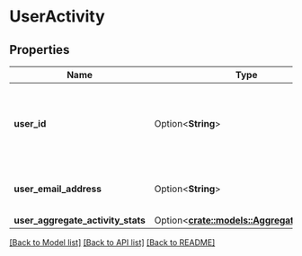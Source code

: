 # UserActivity

## Properties

Name | Type | Description | Notes
------------ | ------------- | ------------- | -------------
**user_id** | Option<**String**> | Gong's unique numeric identifier for the user (up to 20 digits). | [optional]
**user_email_address** | Option<**String**> | The email address of the Gong user. | [optional]
**user_aggregate_activity_stats** | Option<[**crate::models::AggregateActivity**](AggregateActivity.md)> |  | [optional]

[[Back to Model list]](../README.md#documentation-for-models) [[Back to API list]](../README.md#documentation-for-api-endpoints) [[Back to README]](../README.md)


